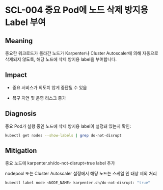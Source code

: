 # SCL-004 중요 Pod에 노드 삭제 방지용 Label 부여

## Meaning
중요한 워크로드가 올라간 노드가 Karpenter나 Cluster Autoscaler에 의해 자동으로 삭제되지 않도록, 해당 노드에 삭제 방지용 label을 부여합니다.

## Impact
- 중요 서비스가 의도치 않게 중단될 수 있음

- 복구 지연 및 운영 리스크 증가

## Diagnosis
중요 Pod가 실행 중인 노드에 삭제 방지용 label이 설정돼 있는지 확인:

```bash
kubectl get nodes --show-labels | grep do-not-disrupt
```

## Mitigation
중요 노드에 karpenter.sh/do-not-disrupt=true label 추가

nodepool 또는 Cluster Autoscaler 설정에서 해당 노드는 스케일 인 대상 제외 처리

```bash
kubectl label node <NODE_NAME> karpenter.sh/do-not-disrupt: "true"
```
